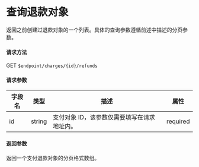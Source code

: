 # 查询退款对象

返回之前创建过退款对象的一个列表。具体的查询参数遵循前述中描述的分页参数。

#### 请求方法

GET `$endpoint/charges/{id}/refunds`

#### 请求参数

| 字段名 | 类型   | 描述                                        | 属性     |
| ------ | ------ | ------------------------------------------- | -------- |
| id     | string | 支付对象 ID，该参数仅需要填写在请求地址内。 | required |
#### 返回参数

返回一个支付退款对象的分页格式数组。
